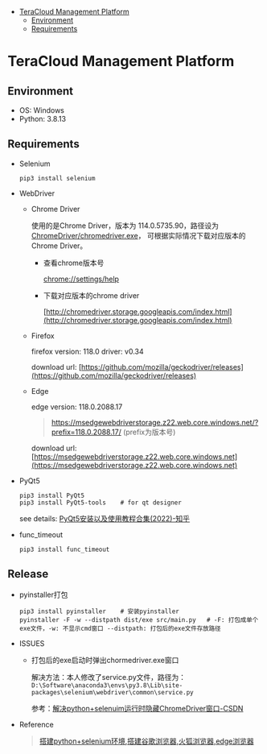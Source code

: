 - [TeraCloud Management Platform](#teracloud-management-platform)
    - [Environment](#environment)
    - [Requirements](#requirements)

# TeraCloud Management Platform

## Environment

- OS: Windows
- Python: 3.8.13

## Requirements

- Selenium

    ```
    pip3 install selenium
    ```


- WebDriver

    - Chrome Driver

      使用的是Chrome Driver，版本为
      114.0.5735.90，路径设为[ChromeDriver/chromedriver.exe](Driver/Chrome/chromedriver.exe)，
      可根据实际情况下载对应版本的Chrome Driver。

        - 查看chrome版本号

          [chrome://settings/help](chrome://settings/help)
        - 下载对应版本的chrome driver

          [http://chromedriver.storage.googleapis.com/index.html](http://chromedriver.storage.googleapis.com/index.html)

    - Firefox

      firefox version: 118.0 driver: v0.34

      download url: [https://github.com/mozilla/geckodriver/releases](https://github.com/mozilla/geckodriver/releases)

    - Edge

      edge version: 118.0.2088.17
      > https://msedgewebdriverstorage.z22.web.core.windows.net/?prefix=118.0.2088.17/ (prefix为版本号)

      download url:
      [https://msedgewebdriverstorage.z22.web.core.windows.net](https://msedgewebdriverstorage.z22.web.core.windows.net)


- PyQt5

  ```
  pip3 install PyQt5
  pip3 install PyQt5-tools    # for qt designer
  ```

  see details: [PyQt5安装以及使用教程合集(2022)-知乎](https://zhuanlan.zhihu.com/p/162866700)


- func_timeout

  ```
  pip3 install func_timeout
  ```

## Release

- pyinstaller打包

  ```
  pip3 install pyinstaller    # 安装pyinstaller
  pyinstaller -F -w --distpath dist/exe src/main.py   # -F: 打包成单个exe文件，-w: 不显示cmd窗口 --distpath: 打包后的exe文件存放路径
  ```

- ISSUES

    - 打包后的exe启动时弹出chormedriver.exe窗口

      解决方法：本人修改了service.py文件，路径为：`D:\Software\anaconda3\envs\py3.8\Lib\site-packages\selenium\webdriver\common\service.py`

      参考：[解决python+selenuim运行时隐藏ChromeDriver窗口-CSDN](https://blog.csdn.net/ZDK_001/article/details/124431431)

- Reference

  > [搭建python+selenium环境,搭建谷歌浏览器,火狐浏览器,edge浏览器](https://blog.csdn.net/wangyao__1997/article/details/130784743)
